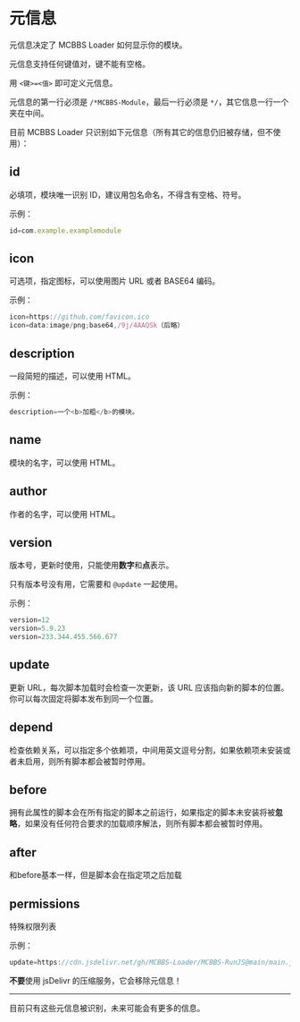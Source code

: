 # 元信息

元信息决定了 MCBBS Loader 如何显示你的模块。

元信息支持任何键值对，键不能有空格。

用 `<键>=<值>` 即可定义元信息。

元信息的第一行必须是 `/*MCBBS-Module`，最后一行必须是 `*/`，其它信息一行一个夹在中间。

目前 MCBBS Loader 只识别如下元信息（所有其它的信息仍旧被存储，但不使用）：

## id

必填项，模块唯一识别 ID，建议用包名命名，不得含有空格、符号。

示例：

```javascript
id=com.example.examplemodule
```

## icon

可选项，指定图标，可以使用图片 URL 或者 BASE64 编码。

示例：

```javascript
icon=https://github.com/favicon.ico
icon=data:image/png;base64,/9j/4AAQSk（后略）
```

## description

一段简短的描述，可以使用 HTML。

示例：

```javascript
description=一个<b>加粗</b>的模块。
```

## name

模块的名字，可以使用 HTML。

## author

作者的名字，可以使用 HTML。

## version

版本号，更新时使用，只能使用**数字**和**点**表示。

只有版本号没有用，它需要和 `@update` 一起使用。

示例：

```javascript
version=12
version=5.9.23
version=233.344.455.566.677
```

## update

更新 URL，每次脚本加载时会检查一次更新，该 URL 应该指向新的脚本的位置。你可以每次固定将脚本发布到同一个位置。

## depend

检查依赖关系，可以指定多个依赖项，中间用英文逗号分割，如果依赖项未安装或者未启用，则所有脚本都会被暂时停用。

## before

拥有此属性的脚本会在所有指定的脚本之前运行，如果指定的脚本未安装将被**忽略**，如果没有任何符合要求的加载顺序解法，则所有脚本都会被暂时停用。

## after

和before基本一样，但是脚本会在指定项之后加载

## permissions

特殊权限列表

示例：

```javascript
update=https://cdn.jsdelivr.net/gh/MCBBS-Loader/MCBBS-RunJS@main/main.js
```

<div class="alert alert-warning"><i class="fa fa-exclamation-triangle"></i> <b>不要</b>使用 jsDelivr 的压缩服务，它会移除元信息！</div>

---

目前只有这些元信息被识别，未来可能会有更多的信息。